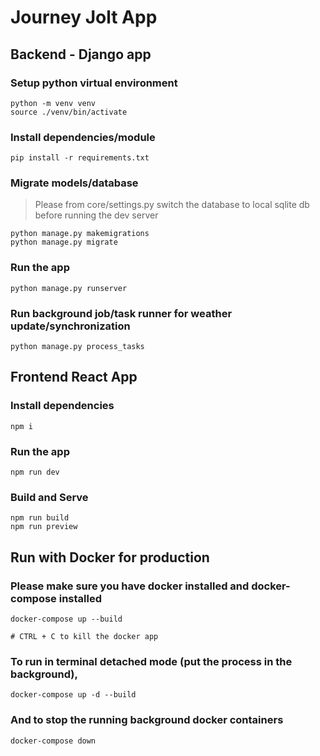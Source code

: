 # Journey Jolt App

## Backend - Django app

### Setup python virtual environment

```
python -m venv venv
source ./venv/bin/activate
```

### Install dependencies/module

```
pip install -r requirements.txt
```

### Migrate models/database

> Please from core/settings.py switch the database to local sqlite db before running the dev server

```
python manage.py makemigrations
python manage.py migrate
```

### Run the app

```
python manage.py runserver
```

### Run background job/task runner for weather update/synchronization

```
python manage.py process_tasks
```

## Frontend React App

### Install dependencies

```
npm i
```

### Run the app

```
npm run dev
```

### Build and Serve

```
npm run build
npm run preview
```

## Run with Docker for production

### Please make sure you have docker installed and docker-compose installed

```
docker-compose up --build

# CTRL + C to kill the docker app
```

### To run in terminal detached mode (put the process in the background),

```
docker-compose up -d --build
```

### And to stop the running background docker containers

```
docker-compose down
```
